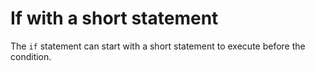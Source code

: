 # If with a short statement

The `if` statement can start with a short statement to execute before the condition.
